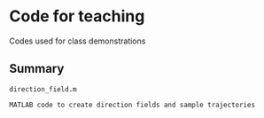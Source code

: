 # Code for teaching
 Codes used for class demonstrations

## Summary
    direction_field.m

    MATLAB code to create direction fields and sample trajectories

    